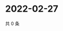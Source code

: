 # 2022-02-27

共 0 条

<!-- BEGIN WEIBO -->
<!-- 最后更新时间 Sun Feb 27 2022 07:14:56 GMT+0800 (China Standard Time) -->

<!-- END WEIBO -->
